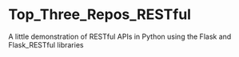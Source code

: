 # Top_Three_Repos_RESTful
A little demonstration of RESTful APIs in Python using the Flask and Flask_RESTful libraries
